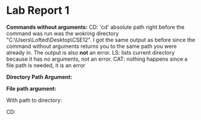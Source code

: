 # Lab Report 1

**Commands without arguments:**
CD: 'cd' absolute path right before the command was run was the wokring directory "C:\Users\Lofted\Desktop\CSE12". I got the same output as before since the command without arguments returns you to the same path you were already in. The output is also **not** an error. 
 LS: lists current directory because it has no arguments, not an error. 
CAT: nothing happens since a file path is needed, it is an error 

**Directory Path Argument:**

**File path argument:**

With path to directory:

CD: 
